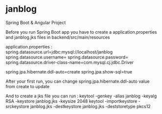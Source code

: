 # janblog
Spring Boot &amp; Angular Project

Before you run Spring Boot app you have to create a application.properties and janblog.jks files in backend/src/main/resources 

application.properties : 
spring.datasource.url=jdbc:mysql://localhost/janblog
spring.datasource.username=<username>
spring.datasource.password=<password>
spring.datasource.driver-class-name=com.mysql.cj.jdbc.Driver

spring.jpa.hibernate.ddl-auto=create
spring.jpa.show-sql=true

After your first run, you can change spring.jpa.hibernate.ddl-auto value from create to update


And to create a jks file you can run :
keytool -genkey -alias janblog -keyalg RSA -keystore janblog.jks -keysize 2048
keytool -importkeystore -srckeystore janblog.jks -destkeystore janblog.jks -deststoretype pkcs12   
